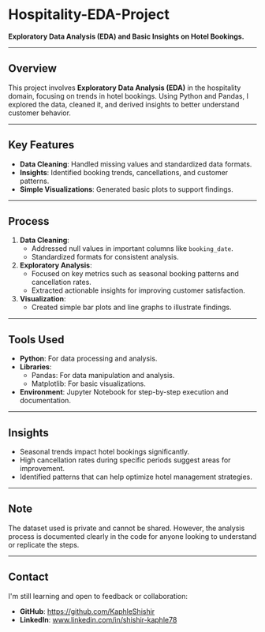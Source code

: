 # Hospitality-EDA-Project  

**Exploratory Data Analysis (EDA) and Basic Insights on Hotel Bookings.**  

---

## Overview  
This project involves **Exploratory Data Analysis (EDA)** in the hospitality domain, focusing on trends in hotel bookings. Using Python and Pandas, I explored the data, cleaned it, and derived insights to better understand customer behavior.  

---

## Key Features  
- **Data Cleaning**: Handled missing values and standardized data formats.  
- **Insights**: Identified booking trends, cancellations, and customer patterns.  
- **Simple Visualizations**: Generated basic plots to support findings.  

---

## Process  
1. **Data Cleaning**:  
   - Addressed null values in important columns like `booking_date`.  
   - Standardized formats for consistent analysis.  
2. **Exploratory Analysis**:  
   - Focused on key metrics such as seasonal booking patterns and cancellation rates.  
   - Extracted actionable insights for improving customer satisfaction.  
3. **Visualization**:  
   - Created simple bar plots and line graphs to illustrate findings.  

---

## Tools Used  
- **Python**: For data processing and analysis.  
- **Libraries**:  
  - Pandas: For data manipulation and analysis.  
  - Matplotlib: For basic visualizations.  
- **Environment**: Jupyter Notebook for step-by-step execution and documentation.  

---

## Insights  
- Seasonal trends impact hotel bookings significantly.  
- High cancellation rates during specific periods suggest areas for improvement.  
- Identified patterns that can help optimize hotel management strategies.  

---

## Note  
The dataset used is private and cannot be shared. However, the analysis process is documented clearly in the code for anyone looking to understand or replicate the steps.  

---

## Contact  
I'm still learning and open to feedback or collaboration:  
- **GitHub**:   https://github.com/KaphleShishir
- **LinkedIn**: www.linkedin.com/in/shishir-kaphle78 
